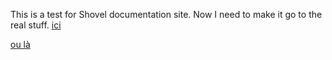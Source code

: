 This is a test for Shovel documentation site. Now I need to make it go to the real stuff.
[ici](https://github.com/RechercheStochastique/Shovel/edit/master/docs/build/index.html)

[ou là](https://recherchestochastique.github.io/Shovel/build/index.html)
